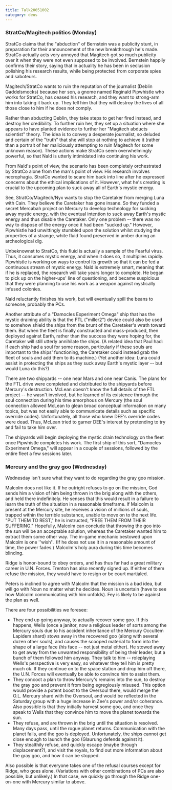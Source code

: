 ```yaml
---
title: Talk20051002
category: deus
---
```

### StratCo/Magitech politics (Monday)

StratCo claims that the &quot;abduction&quot; of Bernstein was a publicity stunt, in preparation for their announcement of the new breakthrough he's made. StratCo actually acts very annoyed that Magitech got so much publicity over it when they were not even supposed to be involved. Bernstein happily confirms their story, saying that in actuality he has been in seclusion polishing his research results, while being protected from corporate spies and saboteurs.

Magitech/StratCo wants to ruin the reputation of the journalist (Deblin Gaddelsmocks) because her son, a gnome named Reginald Pipwhistle who works for StratCo, has ceased his research, and they want to strong-arm him into taking it back up. They tell him that they will destroy the lives of all those close to him if he does not comply.

Rather than abducting Deblin, they take steps to get her fired instead, and destroy her credibility. To further ruin her, they set up a situation where she appears to have planted evidence to further her &quot;Magitech abducts scientist&quot; theory. The idea is to convey a desperate journalist, so deluded and certain of the &quot;truth&quot; that she will stop at nothing to achieve it (rather than a portrait of her maliciously attempting to ruin Magitech for some unknown reason). These actions make StratCo seem overwhelmingly powerful, so that Nald is utterly intimidated into continuing his work.

From Nald's point of view, the scenario has been completely orchestrated by StratCo alone from the man's point of view. His research involves necrophagia. StratCo wanted to scare him back into line after he expressed concerns about the ethical implications of it. However, what he's creating is crucial to the upcoming plan to suck away all of Earth's mystic energy.

See, StratCo/Magitech/Nyx wants to stop the Caretaker from merging Luna with Cain. They believe the Caretaker has gone insane. So they funded a secret Mercabah project on Mercury to develop technology for sucking away mystic energy, with the eventual intention to suck away Earth's mystic energy and thus disable the Caretaker. Only one problem -- there was no way to dispose of the energy once it had been &quot;sucked up.&quot; However, Pipwhistle had unwittingly stumbled upon the solution whilst studying the properties of a strange, white fluid found preserved in amber during an archeological dig.

Unbeknownst to StratCo, this fluid is actually a sample of the Fearful virus. Thus, it consumes mystic energy, and when it does so, it multiplies rapidly. Pipwhistle is working on ways to control its growth so that it can be fed a continuous stream of mystic energy. Nald is extremely smart, meaning that if he is replaced, the research will take years longer to complete. He began to pick up on the higher-ups' line of questioning, and became suspicious that they were planning to use his work as a weapon against mystically infused colonies.

Nald reluctantly finishes his work, but will eventually spill the beans to someone, probably the PCs.

Another attribute of a &quot;Damocles Experiment Omega&quot; ship that has the mystic draining ability is that the FTL (&quot;miller2&quot;) device could also be used to somehow shield the ships from the brunt of the Caretaker's wrath toward them. But when the fleet is finally constructed and mass-produced, then deployed against Earth, rather than the success they were hoping for, the Caretaker will still utterly annihilate the ships. (A related idea that Paul had: if each ship had a soul for some reason, particularly if these souls are important to the ships' functioning, the Caretaker could instead grab the fleet of souls and add them to its machine.) (Yet another idea: Luna could assist in protecting the ships as they suck away Earth's mystic layer -- but would Luna do this?)

There are two shipyards -- one near Mars and one near Canis. The plans for the FTL drive were completed and distributed to the shipyards before Mercury's destruction. McLean doesn't know the full details of the FTL project -- he wasn't involved, but he learned of its existence through the soul connection during his time amorphous on Mercury (the soul connection allowed McLean to glean broad conceptual information on many topics, but was not easily able to communicate details such as specific override codes). Unfortunately, all those who knew DEE's override codes were dead. Thus, McLean tried to garner DEE's interest by pretending to try and fail to take him over.

The shipyards will begin deploying the mystic drain technology on the fleet once Pipwhistle completes his work. The first ship of this sort, &quot;Damocles Experiment Omega,&quot; will appear in a couple of sessions, followed by the entire fleet a few sessions later.


### Mercury and the gray goo (Wednesday)

Wednesday isn't sure what they want to do regarding the gray goo mission.

Malcolm does not like it. If he outright refuses to go on the mission, God sends him a vision of him being thrown in the brig along with the others, and held there indefinitely. He senses that this would result in a failure to learn the truth of the situation in a reasonable timeframe. If Malcolm is present at the Mercury site, he receives a vision of millions of souls, trapped within the terrible substance, unable to move on to the next life. &quot;PUT THEM TO REST,&quot; he is instructed, &quot;FREE THEM FROM THEIR SUFFERING.&quot; Hopefully, Malcolm can conclude that throwing the goo into the sun will be an acceptable solution, whereas the Caretaker wanted him to extract them some other way. The in-game mechanic bestowed upon Malcolm is one ''wish''. (If he does not use it in a reasonable amount of time, the power fades.) Malcolm's holy aura during this time becomes blinding.

Ridge is honor-bound to obey orders, and has thus far had a great military career in U.N. Forces. Trenton has also recently signed up. If either of them refuse the mission, they would have to resign or be court martialed.

Peters is inclined to agree with Malcolm that the mission is a bad idea, but will go with Noun no matter what he decides. Noun is uncertain (have to see how Malcolm communicating with him unfolds). Fey is likely to be against the plan as well.

There are four possibilities we foresee:
* They end up going anyway, to actually recover some goo. If this happens, Wells (once a janitor, now a religious leader of sorts among the Mercury souls due to his accident inheritance of the Mercury Occultem Lapidem shard) stows away in the recovered goo (along with several dozen other souls), and causes the scooped material to form into the shape of a large face (his face -- not just metal either). He stowed away to get away from the unwanted responsibility of being their leader, but a bunch of them followed him anyway. They talk to him -- roleplaying Wells's perspective is very easy, so whatever they tell him is pretty much ok. If they continue on to the space station and drop him off there, the U.N. Forces will eventually be able to convince him to assist them.
* They concoct a plan to throw Mercury's remains into the sun, to destroy the gray goo and prevent it from being egregiously misused. This option would provide a potent boost to the Oversoul there, would merge the O.L. Mercury shard with the Oversoul, and would be reflected in the Saturday group with a huge increase in Zee's power and/or coherance. Also possible is that they initially harvest some goo, and once they speak to Wells that they convince him to move the planet towards the sun.
* They refuse, and are thrown in the brig until the situation is resolved. Many days pass, until the rogue planet returns. Communication with the planet fails, and the goo is deployed. Unfortunately, the ships cannot get close enough to launch the goo (Glaurung defends against it).
* They stealthily refuse, and quickly escape (maybe through displacement?), and visit the royals, to find out more information about the gray goo, and how it can be stopped.

Also possible is that everyone takes one of the refusal courses except for Ridge, who goes alone. (Variations with other combinations of PCs are also possible, but unlikely.) In that case, we quickly go through the Ridge one-on-one with Mercury similar to above.


